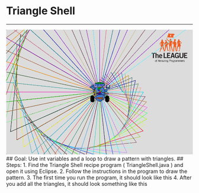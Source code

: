 
# Triangle Shell
  <hr/>
  <img alt="Star Show image" src="./triangleShell.png"/>
## Goal:
   Use int variables and a loop to draw a pattern with triangles.
## Steps:
1. Find the Triangle Shell recipe program ( TriangleShell.java ) and open it using Eclipse.
2. Follow the instructions in the program to draw the pattern.
3. The first time you run the program, it should look like this
4. After you add all the triangles, it should look something like this
  
 

